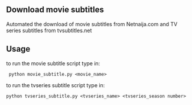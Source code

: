 ## Download movie subtitles
Automated the download of movie subtitles from Netnaija.com and TV series subtitles from tvsubtitles.net
 
## Usage
to run the movie subtitle script type in:
``` 
 python movie_subtitle.py <movie_name>
 ```
 
 to run the tvseries subtitle script type in:
 ```
 python tvseries_subtitle.py <tvseries_name> <tvseries_season number>
 ````
